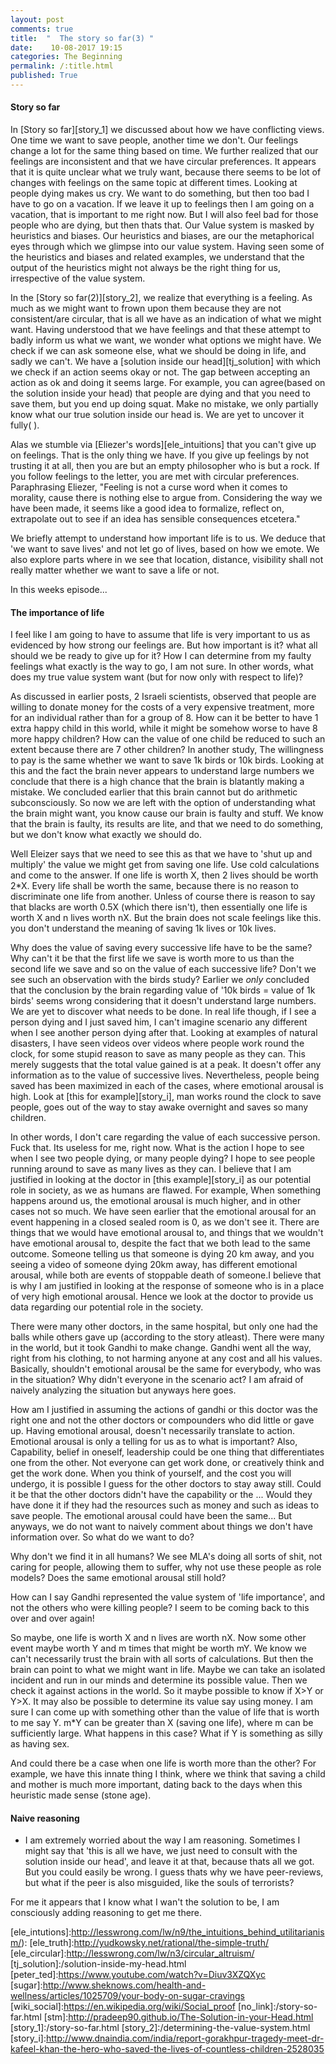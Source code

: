 ```yaml
---
layout: post
comments: true
title:  "  The story so far(3) "
date:    10-08-2017 19:15
categories: The Beginning
permalink: /:title.html
published: True
---
```

#### Story so far

In [Story so far][story_1] we discussed about how we have conflicting views. One time we want to save people, another time we don't. Our feelings change a lot for the same thing based on time. We further realized that our feelings are inconsistent and that we have circular preferences. It appears that it is quite unclear what we truly want, because there seems to be lot of changes with feelings on the same topic at different times. Looking at people dying makes us cry. We want to do something, but then too bad I have to go on a vacation. If we leave it up to feelings then I am going on a vacation, that is important to me right now. But I will also feel bad for those people who are dying, but then thats that. Our Value system is masked by heuristics and biases. Our heuristics and biases, are our the metaphorical eyes through which we glimpse into our value system. Having seen some of the heuristics and biases and related examples, we understand that the output of the heuristics might not always be the right thing for us, irrespective of the value system.

In the [Story so far(2)][story_2], we realize that everything is a feeling. As much as we might want to frown upon them because they are not consistent/are circular, that is all we have as an indication of what we might want. Having understood that we have feelings and that these attempt to badly inform us what we want, we wonder what options we might have. We check if we can ask someone else, what we should be doing in life, and sadly we can't. We have a [solution inside our head][tj_solution] with which we check if an action seems okay or not. The gap between accepting an action as ok and doing it seems large. For example, you can agree(based on the solution inside your head) that people are dying and that you need to save them, but you end up doing squat. Make no mistake, we only partially know what our true solution inside our head is. We are yet to uncover it fully(
). 

Alas we stumble via [Eliezer's words][ele_intuitions] that you can't give up on feelings. That is the only thing we have. If you give up feelings by not trusting it at all, then you are but an empty philosopher who is but a rock. If you follow feelings to the letter, you are met with circular preferences. Paraphrasing Eliezer, "Feeling is not a curse word when it comes to morality, cause there is nothing else to argue from. Considering the way we have been made, it seems like a good idea to formalize, reflect on, extrapolate out to see if an idea has sensible consequences etcetera."

We briefly attempt to understand how important life is to us. We deduce that 'we want to save lives' and not let go of lives, based on how we emote. We also explore parts where in we see that location, distance, visibility shall not really matter whether we want to save a life or not. 

In this weeks episode...

#### The importance of life

I feel like I am going to have to assume that life is very important to us as evidenced by how strong our feelings are. But how important is it? what all should we be ready to give up for it? How I can determine from my faulty feelings what exactly is the way to go, I am not sure. In other words, what does my true value system want (but for now only with respect to life)?

As discussed in earlier posts, 2 Israeli scientists, observed that people are willing to donate money for the costs of a very expensive treatment, more for an individual rather than for a group of 8. How can it be better to have 1 extra happy child in this world, while it might be somehow worse to have 8 more happy children? How can the value of one child be reduced to such an extent because there are 7 other children? In another study, The willingness to pay is the same whether we want to save 1k birds or 10k birds. Looking at this and the fact the brain never appears to understand large numbers we conclude that there is a high chance that the brain is blatantly making a mistake. We concluded earlier that this brain cannot but do arithmetic subconsciously. So now we are left with the option of understanding what the brain might want, you know cause our brain is faulty and stuff. We know that the brain is faulty, its results are lite, and that we need to do something, but we don't know what exactly we should do.

Well Eleizer says that we need to see this as that we have to 'shut up and multiply' the value we might get from saving one life. Use cold calculations and come to the answer. If one life is worth X, then 2 lives should be worth 2*X. Every life shall be worth the same, because there is no reason to discriminate one life from another. Unless of course there is reason to say that blacks are worth 0.5X (which there isn't), then essentially one life is worth X and n lives worth nX. But the brain does not scale feelings like this. you don't understand the meaning of saving 1k lives or 10k lives.

Why does the value of saving every successive life have to be the same? Why can't it be that the first life we save is worth more to us than the second life we save and so on the value of each successive life? Don't we see such an observation with the birds study? Earlier we *only* concluded that the conclusion by the brain regarding value of '10k birds = value of 1k birds' seems wrong considering that it doesn't understand large numbers. We are yet to discover what needs to be done. In real life though, if I see a person dying and I just saved him, I can't imagine scenario any different when I see another person dying after that. Looking at examples of natural disasters, I have seen videos over videos where people work round the clock, for some stupid reason to save as many people as they can. This merely suggests that the total value gained is at a peak. It doesn't offer any information as to the value of successive lives. Nevertheless, people being saved has been maximized in each of the cases, where emotional arousal is high. Look at [this for example][story_i], man works round the clock to save people, goes out of the way to stay awake overnight and saves so many children. 

In other words, I don't care regarding the value of each successive person. Fuck that. Its useless for me, right now. What is the action I hope to see when I see two people dying, or many people dying? I hope to see people running around to save as many lives as they can. I believe that I am justified in looking at the doctor in [this example][story_i] as our potential role in society, as we as humans are flawed. For example, When something happens around us, the emotional arousal is much higher, and in other cases not so much. We have seen earlier that the emotional arousal for an event happening in a closed sealed room is 0, as we don't see it. There are things that we would have emotional arousal to, and things that we wouldn't have emotional arousal to, despite the fact that we both lead to the same outcome. Someone telling us that someone is dying 20 km away, and you seeing a video of someone dying 20km away, has different emotional arousal, while both are events of stoppable death of someone.I believe that is why I am justified in looking at the response of someone who is in a place of very high emotional arousal. Hence we look at the doctor to provide us data regarding our potential role in the society.

There were many other doctors, in the same hospital, but only one had the balls while others gave up (according to the story atleast). There were many in the world, but it took Gandhi to make change. Gandhi went all the way, right from his clothing, to not harming anyone at any cost and all his values. Basically, shouldn't emotional arousal be the same for everybody, who was in the situation? Why didn't everyone in the scenario act? I am afraid of naively analyzing the situation but anyways here goes.

How am I justified in assuming the actions of gandhi or this doctor was the right one and not the other doctors or compounders who did little or gave up. Having emotional arousal, doesn't necessarily translate to action. Emotional arousal is only a telling for us as to what is important? Also, Capability, belief in oneself, leadership could be one thing that differentiates one from the other. Not everyone can get work done, or creatively think and get the work done. When you think of yourself, and the cost you will undergo, it is possible I guess for the other doctors to stay away still. Could it be that the other doctors didn't have the capability or the ... Would they have done it if they had the resources such as money and such as ideas to save people. The emotional arousal could have been the same... But anyways, we do not want to naively comment about things we don't have information over. So what do we want to do? 

Why don't we find it in all humans? We see MLA's doing all sorts of shit, not caring for people, allowing them to suffer, why not use these people as role models? Does the same emotional arousal still hold?

How can I say Gandhi represented the value system of 'life importance', and not the others who were killing people? I seem to be coming back to this over and over again!

So maybe, one life is worth X and n lives are worth nX. Now some other event maybe worth Y and m times that might be worth mY. We know we can't necessarily trust the brain with all sorts of calculations. But then the brain can point to what we might want in life. Maybe we can take an isolated incident and run in our minds and determine its possible value. Then we check it against actions in the world. So it maybe possible to know if X>Y or Y>X. It may also be possible to determine its value say using money. I am sure I can come up with something other than the value of life that is worth to me say Y. m*Y can be greater than X (saving one life), where m can be sufficiently large. What happens in this case? What if Y is something as silly as having sex.

And could there be a case when one life is worth more than the other? For example, we have this innate thing I think, where we think that saving a child and mother is much more important, dating back to the days when this heuristic made sense (stone age).

#### Naive reasoning

- I am extremely worried about the way I am reasoning. Sometimes I might say that 'this is all we have, we just need to consult with the solution inside our head', and leave it at that, because thats all we got. But you could easily be wrong. I guess thats why we have peer-reviews, but what if the peer is also misguided, like the souls of terrorists?

For me it appears that I know what I wan't the solution to be, I am consciously adding reasoning to get me there.

[martin]:https://en.wikipedia.org/wiki/Martin_Seligman
[martin_ted]:https://www.youtube.com/watch?v=9FBxfd7DL3E
[ele_intutions]:http://lesswrong.com/lw/n9/the_intuitions_behind_utilitarianism/):
[ele_truth]:http://yudkowsky.net/rational/the-simple-truth/
[ele_circular]:http://lesswrong.com/lw/n3/circular_altruism/
[tj_solution]:/solution-inside-my-head.html
[peter_ted]:https://www.youtube.com/watch?v=Diuv3XZQXyc
[sugar]:http://www.sheknows.com/health-and-wellness/articles/1025709/your-body-on-sugar-cravings
[wiki_social]:https://en.wikipedia.org/wiki/Social_proof
[no_link]:/story-so-far.html
[stm]:http://pradeep90.github.io/The-Solution-in-your-Head.html
[story_1]:/story-so-far.html
[story_2]:/determining-the-value-system.html
[story_i]:http://www.dnaindia.com/india/report-gorakhpur-tragedy-meet-dr-kafeel-khan-the-hero-who-saved-the-lives-of-countless-children-2528035
